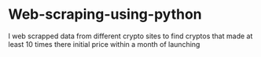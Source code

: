 # Web-scraping-using-python
I web scrapped data from different crypto sites to find cryptos that made at least 10 times there initial price within a month of launching  
